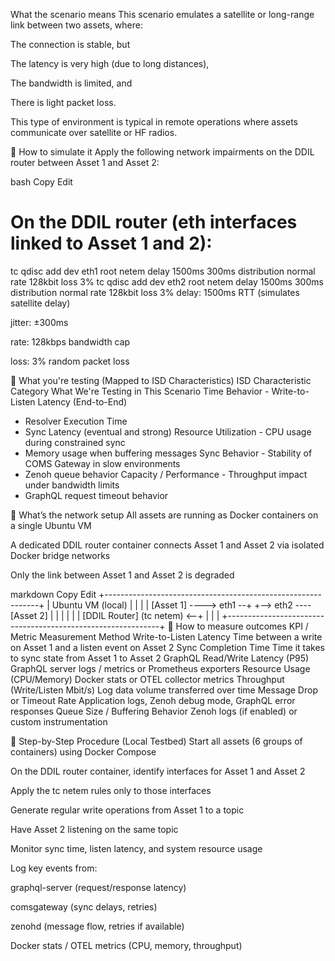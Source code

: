 What the scenario means
This scenario emulates a satellite or long-range link between two assets, where:

The connection is stable, but

The latency is very high (due to long distances),

The bandwidth is limited, and

There is light packet loss.

This type of environment is typical in remote operations where assets communicate over satellite or HF radios.

🔹 How to simulate it
Apply the following network impairments on the DDIL router between Asset 1 and Asset 2:

bash
Copy
Edit
# On the DDIL router (eth interfaces linked to Asset 1 and 2):
tc qdisc add dev eth1 root netem delay 1500ms 300ms distribution normal rate 128kbit loss 3%
tc qdisc add dev eth2 root netem delay 1500ms 300ms distribution normal rate 128kbit loss 3%
delay: 1500ms RTT (simulates satellite delay)

jitter: ±300ms

rate: 128kbps bandwidth cap

loss: 3% random packet loss

🔹 What you're testing (Mapped to ISD Characteristics)
ISD Characteristic Category	What We're Testing in This Scenario
Time Behavior	- Write-to-Listen Latency (End-to-End)
- Resolver Execution Time
- Sync Latency (eventual and strong)
Resource Utilization	- CPU usage during constrained sync
- Memory usage when buffering messages
Sync Behavior	- Stability of COMS Gateway in slow environments
- Zenoh queue behavior
Capacity / Performance	- Throughput impact under bandwidth limits
- GraphQL request timeout behavior

🔹 What’s the network setup
All assets are running as Docker containers on a single Ubuntu VM

A dedicated DDIL router container connects Asset 1 and Asset 2 via isolated Docker bridge networks

Only the link between Asset 1 and Asset 2 is degraded

markdown
Copy
Edit
+-------------------------------------------------------------+
|                      Ubuntu VM (local)                      |
|                                                             |
|   [Asset 1] ----> eth1 --+                         +--> eth2 ---- [Asset 2]  |
|                          |                         |                       |
|                        [DDIL Router] (tc netem) <--+                       |
|                                                             |
+-------------------------------------------------------------+
🔹 How to measure outcomes
KPI / Metric	Measurement Method
Write-to-Listen Latency	Time between a write on Asset 1 and a listen event on Asset 2
Sync Completion Time	Time it takes to sync state from Asset 1 to Asset 2
GraphQL Read/Write Latency (P95)	GraphQL server logs / metrics or Prometheus exporters
Resource Usage (CPU/Memory)	Docker stats or OTEL collector metrics
Throughput (Write/Listen Mbit/s)	Log data volume transferred over time
Message Drop or Timeout Rate	Application logs, Zenoh debug mode, GraphQL error responses
Queue Size / Buffering Behavior	Zenoh logs (if enabled) or custom instrumentation

🧩 Step-by-Step Procedure (Local Testbed)
Start all assets (6 groups of containers) using Docker Compose

On the DDIL router container, identify interfaces for Asset 1 and Asset 2

Apply the tc netem rules only to those interfaces

Generate regular write operations from Asset 1 to a topic

Have Asset 2 listening on the same topic

Monitor sync time, listen latency, and system resource usage

Log key events from:

graphql-server (request/response latency)

comsgateway (sync delays, retries)

zenohd (message flow, retries if available)

Docker stats / OTEL metrics (CPU, memory, throughput)

